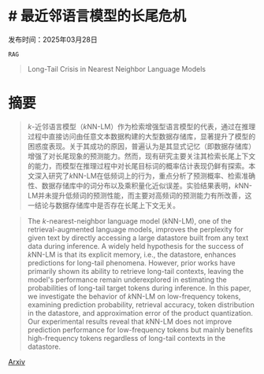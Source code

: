 # # 最近邻语言模型的长尾危机

发布时间：2025年03月28日

`RAG`

> Long-Tail Crisis in Nearest Neighbor Language Models

# 摘要

> $k$-近邻语言模型（$k$NN-LM）作为检索增强型语言模型的代表，通过在推理过程中直接访问由任意文本数据构建的大型数据存储库，显著提升了模型的困惑度表现。关于其成功的原因，普遍认为是其显式记忆（即数据存储库）增强了对长尾现象的预测能力。然而，现有研究主要关注其检索长尾上下文的能力，而模型在推理过程中对长尾目标词的概率估计表现仍鲜有探索。本文深入研究了$k$NN-LM在低频词上的行为，重点分析了预测概率、检索准确性、数据存储库中的词分布以及乘积量化近似误差。实验结果表明，$k$NN-LM并未提升低频词的预测性能，而主要对高频词的预测能力有所改善，这一结论与数据存储库中是否存在长尾上下文无关。

> The $k$-nearest-neighbor language model ($k$NN-LM), one of the retrieval-augmented language models, improves the perplexity for given text by directly accessing a large datastore built from any text data during inference. A widely held hypothesis for the success of $k$NN-LM is that its explicit memory, i.e., the datastore, enhances predictions for long-tail phenomena. However, prior works have primarily shown its ability to retrieve long-tail contexts, leaving the model's performance remain underexplored in estimating the probabilities of long-tail target tokens during inference. In this paper, we investigate the behavior of $k$NN-LM on low-frequency tokens, examining prediction probability, retrieval accuracy, token distribution in the datastore, and approximation error of the product quantization. Our experimental results reveal that $k$NN-LM does not improve prediction performance for low-frequency tokens but mainly benefits high-frequency tokens regardless of long-tail contexts in the datastore.

[Arxiv](https://arxiv.org/abs/2503.22426)